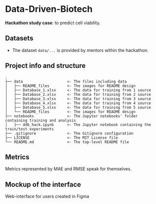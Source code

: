 # Data-Driven-Biotech

**Hackathon study case**: to predict cell viability.

## Datasets

- The dataset `data/...` is provided by mentors within the hackathon.

## Project info and structure


```text
.
├── data                    <- The files including data
│   ├── README_files        <- The images for README design
│   ├── Database_1.xlsx     <- The data for training from 1 source
│   ├── Database_2.xlsx     <- The data for training from 2 source
│   ├── Database_3.xlsx     <- The data for training from 3 source
│   ├── Database_4.xlsx     <- The data for training from 4 source
│   ├── Database_5.xlsx     <- The data for training from 5 source
│   └── README_files        <- The images for README design
├── notebooks               <- The Jupyter notebooks' folder containing training and analysis
│   ├── ddb_hack.ipynb      <- The Jupyter notebook containing the train/test experiments
├── .gitignore              <- The Gitignore configuration
├── LICENSE                 <- The MIT License file
└── README.md               <- The top-level README file

```


## Metrics

Metrics represented by MAE and RMSE speak for themselves.



## Mockup of the interface

Web-interface for users created in Figma

